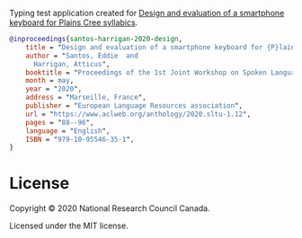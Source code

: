 Typing test application created for [Design and evaluation of a smartphone keyboard for Plains Cree
syllabics](https://www.aclweb.org/anthology/2020.sltu-1.12/).

```bibtex
@inproceedings{santos-harrigan-2020-design,
    title = "Design and evaluation of a smartphone keyboard for {P}lains {C}ree syllabics",
    author = "Santos, Eddie  and
      Harrigan, Atticus",
    booktitle = "Proceedings of the 1st Joint Workshop on Spoken Language Technologies for Under-resourced languages (SLTU) and Collaboration and Computing for Under-Resourced Languages (CCURL)",
    month = may,
    year = "2020",
    address = "Marseille, France",
    publisher = "European Language Resources association",
    url = "https://www.aclweb.org/anthology/2020.sltu-1.12",
    pages = "88--96",
    language = "English",
    ISBN = "979-10-95546-35-1",
}
```

License
=======

Copyright © 2020 National Research Council Canada.

Licensed under the MIT license.
